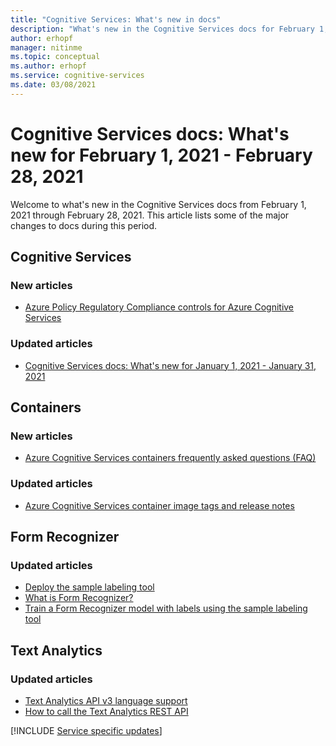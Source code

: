 ```yaml
---
title: "Cognitive Services: What's new in docs"
description: "What's new in the Cognitive Services docs for February 1, 2020 - February 28, 2020."
author: erhopf
manager: nitinme
ms.topic: conceptual
ms.author: erhopf
ms.service: cognitive-services
ms.date: 03/08/2021
---
```


# Cognitive Services docs: What's new for February 1, 2021 - February 28, 2021

Welcome to what's new in the Cognitive Services docs from February 1, 2021 through February 28, 2021. This article lists some of the major changes to docs during this period.

## Cognitive Services

### New articles

- [Azure Policy Regulatory Compliance controls for Azure Cognitive Services](security-controls-policy.md)

### Updated articles

- [Cognitive Services docs: What's new for January 1, 2021 - January 31, 2021](whats-new-docs.md)

## Containers

### New articles

- [Azure Cognitive Services containers frequently asked questions (FAQ)](/azure/cognitive-services/containers/container-faq.yml)

### Updated articles

- [Azure Cognitive Services container image tags and release notes](/azure/cognitive-services/containers/container-image-tags.md)

## Form Recognizer

### Updated articles

- [Deploy the sample labeling tool](/azure/cognitive-services/form-recognizer/deploy-label-tool.md)
- [What is Form Recognizer?](/azure/cognitive-services/form-recognizer/overview.md)
- [Train a Form Recognizer model with labels using the sample labeling tool](/azure/cognitive-services/form-recognizer/quickstarts/label-tool.md)

## Text Analytics

### Updated articles

- [Text Analytics API v3 language support](/azure/cognitive-services/text-analytics/language-support.md)
- [How to call the Text Analytics REST API](/azure/cognitive-services/text-analytics/how-tos/text-analytics-how-to-call-api.md)

[!INCLUDE [Service specific updates](./includes/service-specific-updates.md)]